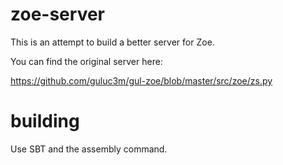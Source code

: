 zoe-server
==========

This is an attempt to build a better server for Zoe. 

You can find the original server here:

https://github.com/guluc3m/gul-zoe/blob/master/src/zoe/zs.py


building
========

Use SBT and the assembly command.
